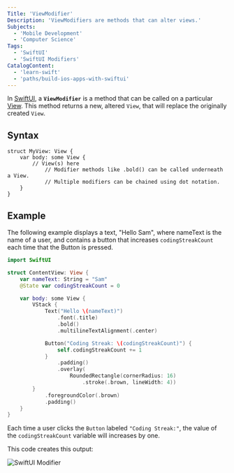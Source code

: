 ```yaml
---
Title: 'ViewModifier'
Description: 'ViewModifiers are methods that can alter views.'
Subjects:
  - 'Mobile Development'
  - 'Computer Science'
Tags:
  - 'SwiftUI'
  - 'SwiftUI Modifiers'
CatalogContent:
  - 'learn-swift'
  - 'paths/build-ios-apps-with-swiftui'
---
```


In [SwiftUI](https://www.codecademy.com/resources/docs/swiftui), a **`ViewModifier`** is a method that can be called on a particular [View](https://www.codecademy.com/resources/docs/swiftui/views). This method returns a new, altered `View`, that will replace the originally created `View`.

## Syntax

```pseudo
struct MyView: View {
    var body: some View {
        // View(s) here
            // Modifier methods like .bold() can be called underneath a View.
            // Multiple modifiers can be chained using dot notation.
    }
}
```

## Example

The following example displays a text, "Hello Sam", where nameText is the name of a user, and contains a button that increases `codingStreakCount` each time that the Button is pressed.

```swift
import SwiftUI

struct ContentView: View {
    var nameText: String = "Sam"
    @State var codingStreakCount = 0

    var body: some View {
        VStack {
            Text("Hello \(nameText)")
                .font(.title)
                .bold()
                .multilineTextAlignment(.center)

            Button("Coding Streak: \(codingStreakCount)") {
                self.codingStreakCount += 1
            }
                .padding()
                .overlay(
                    RoundedRectangle(cornerRadius: 16)
                        .stroke(.brown, lineWidth: 4))
        }
            .foregroundColor(.brown)
            .padding()
    }
}
```

Each time a user clicks the `Button` labeled `"Coding Streak:"`, the value of the `codingStreakCount` variable will increases by one.

This code creates this output:

![SwiftUI Modifier](https://raw.githubusercontent.com/Codecademy/docs/main/media/swiftui-modifier.png)
